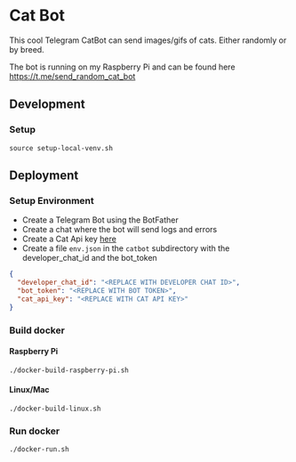 # Cat Bot

This cool Telegram CatBot can send images/gifs of cats. Either randomly or by breed.

The bot is running on my Raspberry Pi and can be found here https://t.me/send_random_cat_bot 

## Development

### Setup

```shell
source setup-local-venv.sh
```

## Deployment

### Setup Environment

- Create a Telegram Bot using the BotFather
- Create a chat where the bot will send logs and errors
- Create a Cat Api key [here](https://thecatapi.com/)
- Create a file `env.json` in the `catbot` subdirectory with the developer_chat_id and the bot_token
```json
{
  "developer_chat_id": "<REPLACE WITH DEVELOPER CHAT ID>",
  "bot_token": "<REPLACE WITH BOT TOKEN>",
  "cat_api_key": "<REPLACE WITH CAT API KEY>"
}
```

### Build docker

#### Raspberry Pi

```shell
./docker-build-raspberry-pi.sh
```

#### Linux/Mac

```shell
./docker-build-linux.sh
```

### Run docker

```shell
./docker-run.sh
```